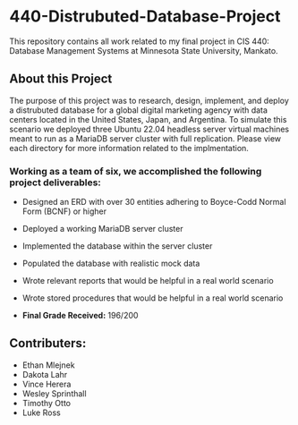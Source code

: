 # 440-Distrubuted-Database-Project
This repository contains all work related to my final project in CIS 440: Database Management Systems at Minnesota State University, Mankato. 

## About this Project
The purpose of this project was to research, design, implement,  and deploy a distrubuted database for a global digital marketing agency with data centers located in the United States, Japan, and Argentina. To simulate this scenario we deployed three Ubuntu 22.04 headless server virtual machines meant to run as a MariaDB server cluster with full replication.  Please view each directory for more information related to the implmentation. 

### Working as a team of six, we accomplished the following project deliverables:
* Designed an ERD with over 30 entities adhering to Boyce-Codd Normal Form (BCNF) or higher 
* Deployed a working MariaDB server cluster
* Implemented the database within the server cluster
* Populated the database with realistic mock data
* Wrote relevant reports that would be helpful in a real world scenario 
* Wrote stored procedures that would be helpful in a real world scenario 

* **Final Grade Received:** 196/200
  
## Contributers: 
* Ethan Mlejnek
* Dakota Lahr
* Vince Herera 
* Wesley Sprinthall
* Timothy Otto
* Luke Ross

